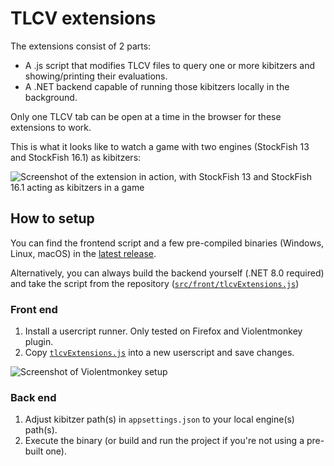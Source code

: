 # TLCV extensions

The extensions consist of 2 parts:

- A .js script that modifies TLCV files to query one or more kibitzers and showing/printing their evaluations.
- A .NET backend capable of running those kibitzers locally in the background.

Only one TLCV tab can be open at a time in the browser for these extensions to work.

This is what it looks like to watch a game with two engines (StockFish 13 and StockFish 16.1) as kibitzers:

![Screenshot of the extension in action, with StockFish 13 and StockFish 16.1 acting as kibitzers in a game](https://github.com/GediminasMasaitis/TlcvExtensions/assets/11148519/0693ee16-3240-493f-98cd-8d9daa814749)

## How to setup

You can find the frontend script and a few pre-compiled binaries (Windows, Linux, macOS) in the [latest release](https://github.com/lynx-chess/Lynx/releases/latest).

Alternatively, you can always build the backend yourself (.NET 8.0 required) and take the script from the repository ([`src/front/tlcvExtensions.js`](src/front/tlcvExtensions.js))

### Front end

1. Install a usercript runner. Only tested on Firefox and Violentmonkey plugin.
2. Copy [`tlcvExtensions.js`](src/front/tlcvExtensions.js) into a new userscript and save changes.

![Screenshot of Violentmonkey setup](https://github.com/GediminasMasaitis/TlcvExtensions/assets/11148519/13439011-eb74-4004-8ba9-1b5399e248b5)

### Back end

1. Adjust kibitzer path(s) in `appsettings.json` to your local engine(s) path(s).
2. Execute the binary (or build and run the project if you're not using a pre-built one).
